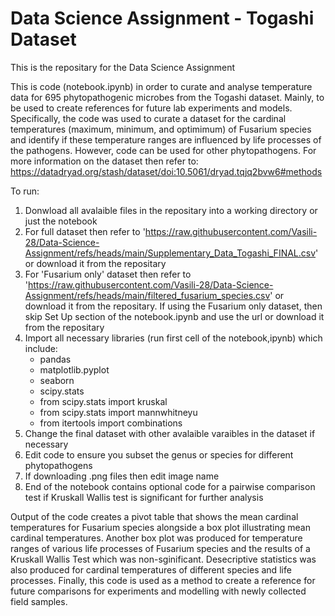 # Data Science Assignment - Togashi Dataset
This is the repositary for the Data Science Assignment

This is code (notebook.ipynb) in order to curate and analyse temperature data for 695 phytopathogenic microbes from the Togashi dataset. Mainly, to be used to create references for future lab experiments and models. Specifically, the code was used to curate a dataset for the cardinal temperatures (maximum, minimum, and optimimum) of Fusarium species and identify if these temperature ranges are influenced by life processes of the pathogens. However, code can be used for other phytopathogens. For more information on the dataset then refer to: https://datadryad.org/stash/dataset/doi:10.5061/dryad.tqjq2bvw6#methods

To run:
  1. Donwload all avalaible files in the repositary into a working directory or just the notebook
  2. For full dataset then refer to 'https://raw.githubusercontent.com/Vasili-28/Data-Science-Assignment/refs/heads/main/Supplementary_Data_Togashi_FINAL.csv' or download it from the repositary
  3. For 'Fusarium only' dataset then refer to 'https://raw.githubusercontent.com/Vasili-28/Data-Science-Assignment/refs/heads/main/filtered_fusarium_species.csv' or download it from the repositary. If using the Fusarium only dataset, then skip Set Up section of the notebook.ipynb and use the url or download it from the repositary
  4. Import all necessary libraries (run first cell of the notebook,ipynb) which include:
     - pandas
     - matplotlib.pyplot
     - seaborn
     - scipy.stats
     - from scipy.stats import kruskal
     - from scipy.stats import mannwhitneyu
     - from itertools import combinations
  5. Change the final dataset with other avalaible varaibles in the dataset if necessary
  6. Edit code to ensure you subset the genus or species for different phytopathogens
  7. If downloading .png files then edit image name
  8. End of the notebook contains optional code for a pairwise comparison test if Kruskall Wallis test is significant for further analysis

Output of the code creates a pivot table that shows the mean cardinal temperatures for Fusarium species alongside a box plot illustrating mean cardinal temperatures. Another box plot was produced for temperature ranges of various life processes of Fusarium species and the results of a Kruskall Wallis Test which was non-sginificant. Desecriptive statistics was also produced for cardinal temperatures of different species and life processes. Finally, this code is used as a method to create a reference for future comparisons for experiments and modelling with newly collected field samples.


 
